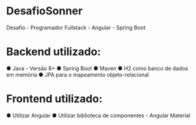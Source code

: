 # DesafioSonner
 Desafio - Programador Fullstack - Angular - Spring Boot
  
# Backend  utilizado:
   ● Java - Versão 8+
   ● Spring Boot
   ● Maven
   ● H2 como banco de dados em memória
   ● JPA para o mapeamento objeto-relacional
   
# Frontend  utilizado:
  ● Utilizar Angular 
  ● Utilizar biblioteca de componentes - Angular Material 
  
  
  
